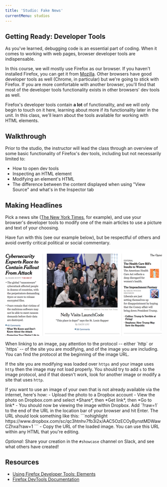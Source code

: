 ```yaml
---
title: 'Studio: Fake News'
currentMenu: studios
---
```


## Getting Ready: Developer Tools

As you've learned, debugging code is an essential part of coding. When it comes to working with web pages, browser developer tools are indispensable.

In this course, we will mostly use Firefox as our browser. If you haven't installed Firefox, you can get it from [Mozilla](https://www.mozilla.org/en-US/firefox/new/). Other browsers have good developer tools as well (Chrome, in particular) but we're going to stick with Firefox. If you are more comfortable with another browser, you'll find that most of the developer tools functionality exists in other browsers' dev tools as well.

Firefox's developer tools contain **a lot** of functionality, and we will only begin to touch on it here, learning about more if its functionality later in the unit. In this class, we'll learn about the tools available for working with HTML elements.

## Walkthrough

Prior to the studio, the instructor will lead the class through an overview of some basic functionality of Firefox's dev tools, including but not necessarily limited to:
- How to open dev tools
- Inspecting an HTML element
- Modifying an element's HTML
- The difference between the content displayed when using "View Source" and what's in the Inspector tab

## Making Headlines

Pick a news site ([The New York Times](https://www.nytimes.com/), for example), and use your browser's developer tools to modify one of the main articles to use a picture and text of your choosing.

Have fun with this (see our example below), but be respectful of others and avoid overtly critical political or social commentary.

![Sample Fake Article](images/nelly-lc.png)

<aside class="aside-warning" markdown="1">
When linking to an image, pay attention to the protocol -- either `http` or `https` -- of the site you are modifying, and of the image you are including. You can find the protocol at the beginning of the image URL.

If the site you are modifying was loaded over `https` and your image uses `http` then the image may not load properly. You should try to add `s` to the image protocol, and if that doesn't work, look for another image or modify a site that uses `http`.
</aside>

<aside class="aside-pro-tip" markdown="1">
If you want to use an image of your own that is not already available via the internet, here's how:
- Upload the photo to a Dropbox account
- View the photo on Dropbox.com and select *Share*, then *Get link*, then *Go to link*
- You should now be viewing the image within Dropbox. Add `?raw=1` to the end of the URL in the location bar of your browser and hit Enter. The URL should look something like this:
    ```nohighlight
    https://www.dropbox.com/sc/qc3htnhv7fb3i2x/AAC5OzECOyBynstMDWawCZhxa?raw=1
    ```
- Copy the URL of the loaded image. You can use this URL within any HTML that you're editing.
</aside>

*Optional:* Share your creation in the `#showcase` channel on Slack, and see what others have created!

## Resources

* [Using Firefox Developer Tools: Elements](https://www.youtube.com/watch?v=nV9PLPFTnkE)
* [Firefox DevTools Documentation](https://developers.google.com/web/tools/Firefox-devtools/)
